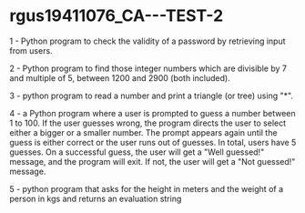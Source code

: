 # rgus19411076_CA---TEST-2
1 - Python program to check the validity of a password by retrieving input from users.


2 - Python program to find those integer numbers which are divisible by 7 and multiple of 5, between 1200 and 2900 (both included).


3 - python program to read a number and print a triangle (or tree) using "*".


4 - a Python program where a user is prompted to guess a number between 1 to 100.
If the user guesses wrong, the program directs the user to select either a bigger or a
smaller number. The prompt appears again until the guess is either correct or the user
runs out of guesses. In total, users have 5 guesses. On a successful guess, the user will get
a "Well guessed!" message, and the program will exit. If not, the user will get a "Not
guessed!" message.


5 -  python program that asks for the height in meters and the weight of a person in kgs and returns an evaluation string
